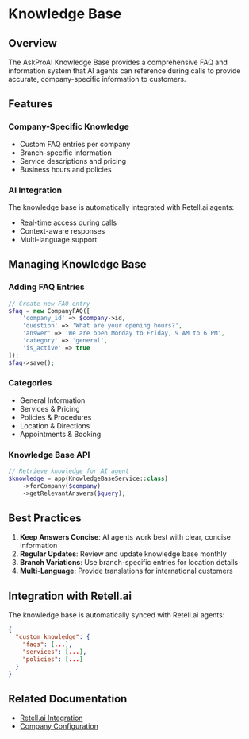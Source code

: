 # Knowledge Base

## Overview

The AskProAI Knowledge Base provides a comprehensive FAQ and information system that AI agents can reference during calls to provide accurate, company-specific information to customers.

## Features

### Company-Specific Knowledge
- Custom FAQ entries per company
- Branch-specific information
- Service descriptions and pricing
- Business hours and policies

### AI Integration
The knowledge base is automatically integrated with Retell.ai agents:
- Real-time access during calls
- Context-aware responses
- Multi-language support

## Managing Knowledge Base

### Adding FAQ Entries
```php
// Create new FAQ entry
$faq = new CompanyFAQ([
    'company_id' => $company->id,
    'question' => 'What are your opening hours?',
    'answer' => 'We are open Monday to Friday, 9 AM to 6 PM',
    'category' => 'general',
    'is_active' => true
]);
$faq->save();
```

### Categories
- General Information
- Services & Pricing
- Policies & Procedures
- Location & Directions
- Appointments & Booking

### Knowledge Base API
```php
// Retrieve knowledge for AI agent
$knowledge = app(KnowledgeBaseService::class)
    ->forCompany($company)
    ->getRelevantAnswers($query);
```

## Best Practices

1. **Keep Answers Concise**: AI agents work best with clear, concise information
2. **Regular Updates**: Review and update knowledge base monthly
3. **Branch Variations**: Use branch-specific entries for location details
4. **Multi-Language**: Provide translations for international customers

## Integration with Retell.ai

The knowledge base is automatically synced with Retell.ai agents:
```json
{
  "custom_knowledge": {
    "faqs": [...],
    "services": [...],
    "policies": [...]
  }
}
```

## Related Documentation
- [Retell.ai Integration](../integrations/retell.md)
- [Company Configuration](../configuration/services.md)